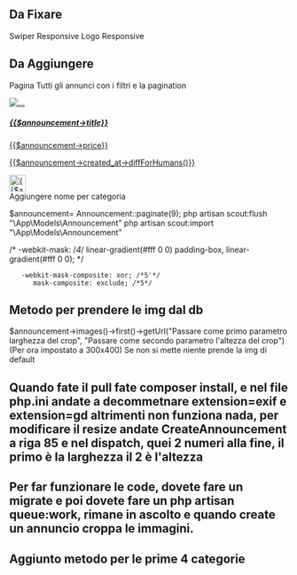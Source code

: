 ## Da Fixare
Swiper Responsive
Logo Responsive
## Da Aggiungere
Pagina Tutti gli annunci con i filtri e la pagination

 <a href="{{route('announcement.show',$announcement)}}">
                                <div class="card bg-dark text-white position-relative w-100">
                                    <img src="https://via.placeholder.com/300" class="card-img" alt="...">
                                    <div class="card-img-overlay">
                                        <h5 class="card-title">{{$announcement->title}}</h5>
                                        <p class="card-text">{{$announcement->price}}</p>
                                        <p class="card-text">{{$announcement->created_at->diffForHumans()}}</p>
                                        <a href="{{route('category.show', $announcement->category)}}">
                                            <img src="{{$announcement->category->icon}}" alt="{{$announcement->category->name}}" style="width: 30px; height:30px" class="position-absolute bottom-0">
                                        </a>
                                    </div>
                                </div>
                                </a>
Aggiungere nome per categoria



$announcement= Announcement::paginate(9);
php artisan scout:flush "\App\Models\Announcement"
php artisan scout:import "\App\Models\Announcement"


  /* -webkit-mask: /*4*/
     linear-gradient(#fff 0 0) padding-box, 
     linear-gradient(#fff 0 0); */

       -webkit-mask-composite: xor; /*5'*/
          mask-composite: exclude; /*5*/


## Metodo per prendere le img dal db
$announcement->images()->first()->getUrl("Passare come primo parametro larghezza del crop", "Passare come secondo parametro l'altezza del crop") (Per ora impostato a 300x400) Se non si mette niente prende la img di default

## Quando fate il pull fate composer install, e nel file php.ini andate a decommetnare extension=exif e extension=gd altrimenti non funziona nada, per modificare il resize andate CreateAnnouncement a riga 85 e nel dispatch, quei 2 numeri alla fine, il primo è la larghezza il 2 è l'altezza
## Per far funzionare le code, dovete fare un migrate e poi dovete fare un php artisan queue:work, rimane in ascolto e quando create un annuncio croppa le immagini.

## Aggiunto metodo per le prime 4 categorie

